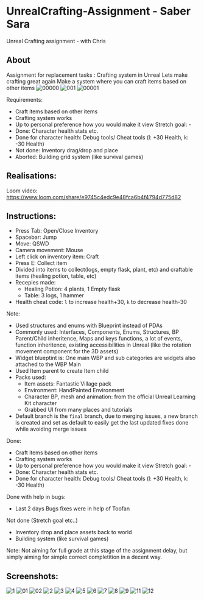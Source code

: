 # UnrealCrafting-Assignment - Saber Sara
Unreal Crafting assignment - with Chris

## About
Assignment for replacement tasks : Crafting system in Unreal
Lets make crafting great again
Make a system where you can craft items based on other items
![00000](https://user-images.githubusercontent.com/20385915/221874014-404a4339-4902-497e-8030-5fa547927bfc.png)
![001](https://user-images.githubusercontent.com/20385915/221874032-40bfacd2-212b-489b-9358-1494ed2d5ec6.png)
![00001](https://user-images.githubusercontent.com/20385915/221874210-7efab01d-77b0-476d-84b6-1a0d3c9e65d8.png)

Requirements:
- Craft items based on other items
- Crafting system works
- Up to personal preference how you would make it view
Stretch goal: -
- Done: Character health stats etc.
- Done for character health: Debug tools/ Cheat tools (l: +30 Health, k: -30 Health)
- Not done: Inventory drag/drop and place
- Aborted: Building grid system (like survival games)

## Realisations:

Loom video:
https://www.loom.com/share/e9745c4edc9e48fca6b4f4794d775d82



## Instructions:
- Press Tab: Open/Close Inventory
- Spacebar: Jump
- Move: QSWD
- Camera movement: Mouse
- Left click on inventory item: Craft
- Press E: Collect item
- Divided into items to collect(logs, empty flask, plant, etc) and craftable items (healing potion, table, etc)
- Recepies made: 
  - Healing Potion: 4 plants, 1 Empty flask
  - Table: 3 logs, 1 hammer
- Health cheat code: `l` to increase health+30, `k` to decrease health-30

Note: 
- Used structures and enums with Blueprint instead of PDAs
- Commonly used: Interfaces, Components, Enums, Structures, BP Parent/Child inheritence, Maps and keys functions, a lot of events, function inheritence, existing accessibilities in Unreal (like the rotation movement component for the 3D assets)
- Widget blueptint is: One main WBP and sub categories are widgets also attached to the WBP Main
- Used Item parent to create Item child
- Packs used:
  - Item assets: Fantastic Village pack
  - Environment: HandPainted Environment
  - Character BP, mesh and animation: from the official Unreal Learning Kit character
  - Grabbed UI from many places and tutorials
- Default branch is the `final` branch, due to merging issues, a new branch is created and set as default to easily get the last updated fixes done while avoiding merge issues


Done:
- Craft items based on other items
- Crafting system works
- Up to personal preference how you would make it view
Stretch goal: -
- Done: Character health stats etc.
- Done for character health: Debug tools/ Cheat tools (l: +30 Health, k: -30 Health)


Done with help in bugs:
- Last 2 days Bugs fixes were in help of Toofan

Not done (Stretch goal etc..)
- Inventory drop and place assets back to world
- Building system (like survival games)

Note: Not aiming for full grade at this stage of the assignment delay, but simply aiming for simple correct completition in a decent way.

## Screenshots:
![1](https://user-images.githubusercontent.com/20385915/221874417-a582bb48-e365-4419-89a1-00a4ed70fa2c.png)
![01](https://user-images.githubusercontent.com/20385915/221874438-9eb5dbc8-b1a0-4443-9ea9-b40b81cf5660.png)
![02](https://user-images.githubusercontent.com/20385915/221874052-90454cf0-1a68-420a-b28f-e638ebb4fa72.png)
![2](https://user-images.githubusercontent.com/20385915/221874476-6fc1e19c-1aea-4a46-af44-f8ee6a654610.png)
![3](https://user-images.githubusercontent.com/20385915/221874502-efb5ac48-49bc-4e83-8b17-2d1a1040158d.png)
![4](https://user-images.githubusercontent.com/20385915/221874521-edcb1f3b-ab19-4f80-832f-e71757d6f0d0.png)
![5](https://user-images.githubusercontent.com/20385915/221874537-80b1c8b3-1476-4227-9308-d1a294533786.png)
![6](https://user-images.githubusercontent.com/20385915/221874620-27428f63-6383-411b-9e0f-58d7fb7e1ed4.png)
![7](https://user-images.githubusercontent.com/20385915/221874634-b240a136-9187-4dcc-b0a4-b23b24d4d828.png)
![8](https://user-images.githubusercontent.com/20385915/221874654-f8829ac9-440c-429e-bbb5-3fac07ac61ca.png)
![9](https://user-images.githubusercontent.com/20385915/221874668-e2dde408-a39f-4ec8-bf44-68202c684fb3.png)
![11](https://user-images.githubusercontent.com/20385915/221874688-9e1e14b7-0a33-43af-8f22-2c824e9b7a8a.png)
![12](https://user-images.githubusercontent.com/20385915/221874705-57993b52-3320-4e3f-93b0-78ecdbf42bcb.png)

